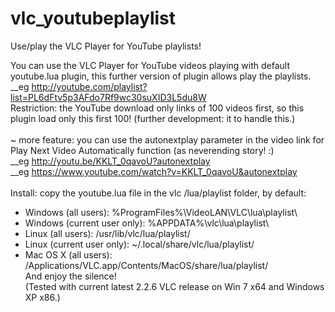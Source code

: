 # vlc_youtubeplaylist
Use/play the VLC Player for YouTube playlists!

You can use the VLC Player for YouTube videos playing with default youtube.lua plugin, this further version of plugin allows play the playlists.<br>
__eg http://youtube.com/playlist?list=PL6dFtv5p3AFdo7Rf9wc30suXID3L5du8W<br>
Restriction: the YouTube download only links of 100 videos first, so this plugin load only this first 100! (further development: it to handle this.)<br>
<br>
~ more feature: you can use the autonextplay parameter in the video link for Play Next Video Automatically function (as neverending story! :)<br>
__eg http://youtu.be/KKLT_0qavoU?autonextplay<br>
__eg https://www.youtube.com/watch?v=KKLT_0qavoU&autonextplay<br>
<br>
Install: copy the youtube.lua file in the vlc /lua/playlist folder, by default:<br>
+ Windows (all users): %ProgramFiles%\VideoLAN\VLC\lua\playlist\
+ Windows (current user only): %APPDATA%\vlc\lua\playlist\
+ Linux (all users): /usr/lib/vlc/lua/playlist/
+ Linux (current user only): ~/.local/share/vlc/lua/playlist/
+ Mac OS X (all users): /Applications/VLC.app/Contents/MacOS/share/lua/playlist/
<br>And enjoy the silence!<br>
(Tested with current latest 2.2.6 VLC release on Win 7 x64 and Windows XP x86.)
